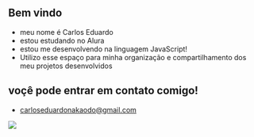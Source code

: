 ## Bem vindo ##
- meu nome é Carlos Eduardo
- estou estudando no Alura
- estou me desenvolvendo na linguagem JavaScript!
- Utilizo esse espaço para minha organização e compartilhamento dos meu projetos desenvolvidos
## voçê pode entrar em contato comigo! ##
- carloseduardonakaodo@gmail.com

![](https://media1.tenor.com/m/0tMEVz3MTzsAAAAC/lego-batman-falls-in-love.gif)

